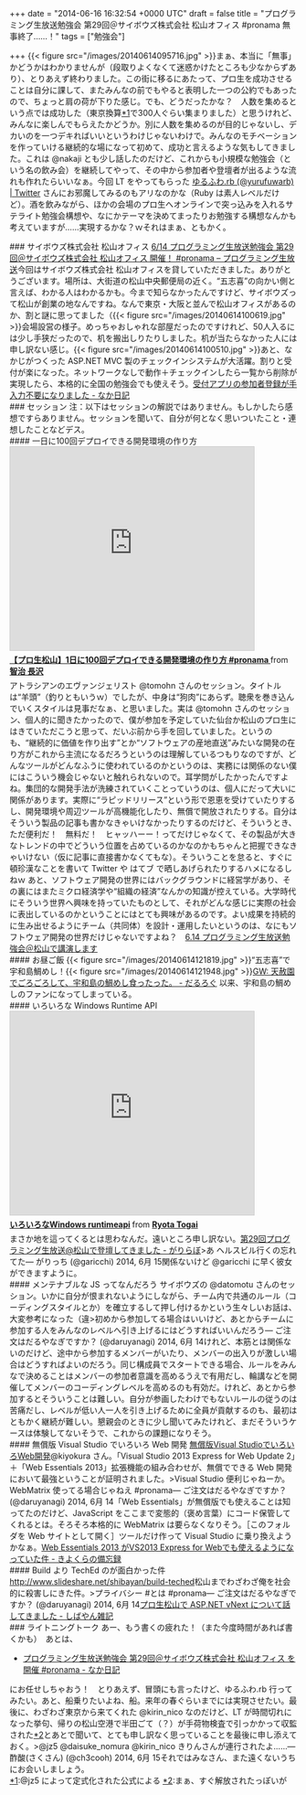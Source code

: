 
+++
date = "2014-06-16 16:32:54 +0000 UTC"
draft = false
title = "プログラミング生放送勉強会 第29回＠サイボウズ株式会社 松山オフィス #pronama 無事終了……！"
tags = ["勉強会"]

+++
{{< figure src="/images/20140614095716.jpg"  >}}まぁ、本当に「無事」かどうかはわかりませんが（段取りよくなくて迷惑かけたところも少なからずあり）、とりあえず終わりました。この街に移るにあたって、プロ生を成功させることは自分に課して、またみんなの前でもやると表明した一つの公約でもあったので、ちょっと肩の荷が下りた感じ。でも、どうだったかな？　人数を集めるという点では成功した（東京換算<a href="#f-c6bf52f9" name="fn-c6bf52f9" title="@jz5 によって定式化された公式による">*1</a>で300人ぐらい集まりました）と思うけれど、みんなに楽しんでもらえたかどうか。別に人数を集めるのが目的じゃないし、デカいのを一つデキればいいというわけじゃないわけで。みんなのモチベーションを作っていける継続的な場になって初めて、成功と言えるような気もしてきました。これは @nakaji とも少し話したのだけど、これからも小規模な勉強会（という名の飲み会）を継続してやって、その中から参加者や登壇者が出るような流れも作れたらいいなぁ。今回 LT をやってもらった <a href="https://twitter.com/yurufuwarb">ゆるふわ.rb (@yurufuwarb) | Twitter</a> さんにお邪魔してみるのもアリなのかな（Ruby は素人レベルだけど）。酒を飲みながら、ほかの会場のプロ生へオンラインで突っ込みを入れるサテライト勉強会構想や、なにかテーマを決めてまったりお勉強する構想なんかも考えていますが……実現するかな？ｗそれはまぁ、ともかく。

<div class="section">
    ### サイボウズ株式会社 松山オフィス
    <a href="http://pronama.azurewebsites.net/2014/03/29/pronama-29-at-matsuyama/">6/14 プログラミング生放送勉強会 第29回＠サイボウズ株式会社 松山オフィス 開催！ #pronama – プログラミング生放送</a>今回はサイボウズ株式会社 松山オフィスを貸していただきました。ありがとうございます。場所は、大街道の松山中央郵便局の近く。“五志喜”の向かい側と言えば、わかる人はわかるかも。今まで知らなかったんですけど、サイボウズって松山が創業の地なんですね。なんで東京・大阪と並んで松山オフィスがあるのか、割と謎に思ってました（{{< figure src="/images/20140614100619.jpg"  >}}会場設営の様子。めっちゃおしゃれな部屋だったのですけれど、50人入るには少し手狭だったので、机を搬出しりたりしました。机が当たらなかった人には申し訳ない感じ。{{< figure src="/images/20140614100510.jpg"  >}}あと、なかじがつくった ASP.NET MVC 製のチェックインシステムが大活躍。割りと受付が楽になった。ネットワークなしで動作＋チェックインしたら一覧から削除が実現したら、本格的に全国の勉強会でも使えそう。<a href="http://nakaji.hatenablog.com/entry/2014/06/12/072000">受付アプリの参加者登録が手入力不要になりました - なか日記</a><br/>


</div>
<div class="section">
    ### セッション
    注：以下はセッションの解説ではありません。もしかしたら感想ですらありません。セッションを聞いて、自分が何となく思いついたこと・連想したことなどデス。

<div class="section">
    #### 一日に100回デプロイできる開発環境の作り方
    <iframe src="https://www.slideshare.net/slideshow/embed_code/key/KbazJu3y4A4CQQ" width="427" height="356" frameborder="0" marginwidth="0" marginheight="0" scrolling="no" style="border:1px solid #CCC; border-width:1px; margin-bottom:5px; max-width: 100%;" allowfullscreen=""> </iframe> <div style="margin-bottom:5px"> <strong> <a href="https://www.slideshare.net/tomohn/1100-pronama" title="【プロ生松山】1日に100回デプロイできる開発環境の作り方 #pronama " target="_blank">【プロ生松山】1日に100回デプロイできる開発環境の作り方 #pronama </a> </strong> from <strong><a href="https://www.slideshare.net/tomohn" target="_blank">智治 長沢</a></strong> </div>アトラシアンのエヴァンジェリスト @tomohn さんのセッション。タイトルは“羊頭”（釣りともいうｗ）でしたが、中身は“狗肉”にあらず。聴衆を巻き込んでいくスタイルは見事だなぁ、と思いました。実は @tomohn さんのセッション、個人的に聞きたかったので、僕が参加を予定していた仙台か松山のプロ生にはきていただこうと思って、だいぶ前から手を回していました。というのも、“継続的に価値を作り出す”とか“ソフトウェアの産地直送”みたいな開発の在り方がこれから主流になるだろうというのは理解しているつもりなのですが、どんなツールがどんなふうに使われているのかというのは、実務には関係のない僕にはこういう機会じゃないと触れられないので。耳学問がしたかったんですよね。集団的な開発手法が洗練されていくことっていうのは、個人にだって大いに関係があります。実際に“ラピッドリリース”という形で恩恵を受けていたりするし、開発環境や周辺ツールが高機能化したり、無償で開放されたりする。自分はそういう製品の記事も書かなきゃいけなかったりするのだけど、そういうとき、ただ便利だ！　無料だ！　ヒャッハーー！ってだけじゃなくて、その製品が大きなトレンドの中でどういう位置を占めているのかなのかもちゃんと把握できなきゃいけない（仮に記事に直接書かなくてもな）。そういうことを怠ると、すぐに頓珍漢なことを書いて Twitter や はてブ で晒しあげられたりするハメになるしねｗ あと、ソフトウェア開発の世界にはバックグラウンドに経営学があり、その裏にはまたミクロ経済学や“組織の経済”なんかの知識が控えている。大学時代にそういう世界へ興味を持っていたものとして、それがどんな感じに実際の社会に表出しているのかということにはとても興味があるのです。よい成果を持続的に生み出せるようにチーム（共同体）を設計・運用したいというのは、なにもソフトウェア開発の世界だけじゃないですよね？　<a href="http://re-workstyle.com/articles/pronama-matsuyama-614/">6.14 プログラミング生放送勉強会＠松山で講演します</a><br/>


</div>
<div class="section">
    #### お昼ご飯
    {{< figure src="/images/20140614121819.jpg"  >}}“五志喜”で宇和島鯛めし！{{< figure src="/images/20140614121948.jpg"  >}}<a href="https://blog.daruyanagi.jp/entry/2014/05/13/001326">GW: 天赦園でごろごろして、宇和島の鯛めし食ったった。 - だるろぐ</a> 以来、宇和島の鯛めしのファンになってしまっている。

</div>
<div class="section">
    #### いろいろな Windows Runtime API
    <iframe src="https://www.slideshare.net/slideshow/embed_code/key/2Ia9KWlgONHve" width="427" height="356" frameborder="0" marginwidth="0" marginheight="0" scrolling="no" style="border:1px solid #CCC; border-width:1px; margin-bottom:5px; max-width: 100%;" allowfullscreen=""> </iframe> <div style="margin-bottom:5px"> <strong> <a href="https://www.slideshare.net/garicchi/windows-runtimeapi" title="いろいろなWindows runtimeapi" target="_blank">いろいろなWindows runtimeapi</a> </strong> from <strong><a href="https://www.slideshare.net/garicchi" target="_blank">Ryota Togai</a></strong> </div>まさか地を這ってくるとは思わなんだ。遠いところ申し訳ない。<a href="http://garicchi.hatenablog.jp/entry/2014/06/15/212502">第29回プログラミング生放送@松山で登壇してきました - がりらぼ</a>>あ ヘルスビル行くの忘れてた— がりっち (@garicchi) 2014, 6月 15関係ないけど @garicchi に早く彼女ができますように。

</div>
<div class="section">
    #### メンテナブルな JS ってなんだろう
    サイボウズの @datomotu さんのセッション。いかに自分が恨まれないようにしながら、チーム内で共通のルール（コーディングスタイルとか）を確立するして押し付けるかという生々しいお話は、大変参考になった（違>初めから参加してる場合はいいけど、あとからチームに参加する人をみんなのレベルへ引き上げるにはどうすればいいんだろう— ご注文はだるやなぎですか？ (@daruyanagi) 2014, 6月 14けれど、本筋とは関係ないのだけど、途中から参加するメンバーがいたり、メンバーの出入りが激しい場合はどうすればよいのだろう。同じ構成員でスタートできる場合、ルールをみんなで決めることはメンバーの参加者意識を高めるうえで有用だし、輪講などを開催してメンバーのコーディングレベルを高めるのも有効だ。けれど、あとから参加するとそういうことは難しい。自分が参画したわけでもないルールの従うのは苦痛だし、レベルが低い人一人を引き上げるために全員が貢献するのも、最初はともかく継続が難しい。懇親会のときに少し聞いてみたけれど、まだそういうケースは体験してないそうで、これからの課題になりそう。

</div>
<div class="section">
    #### 無償版 Visual Studio でいろいろ Web 開発
    <a href="http://www.slideshare.net/kiyokura/visual-studioweb-35861495">無償版Visual StudioでいろいろWeb開発</a>@kiyokura さん。「Visual Studio 2013 Express for Web Update 2」＋「Web Essentials 2013」拡張機能の組み合わせが、無償でできる Web 開発において最強ということが証明されました。>Visual Studio 便利じゃねーか。WebMatrix 使ってる場合じゃねえ #pronama— ご注文はだるやなぎですか？ (@daruyanagi) 2014, 6月 14「Web Essentials」が無償版でも使えることは知ってたのだけど、JavaScript をここまで変態的（褒め言葉）にコード保管してくれるとは。そろそろ本格的に WebMatrix は要らなくなりそう。［このフォルダを Web サイトとして開く］ツールだけ作って Visual Studio に乗り換えようかなぁ。<a href="http://kiyokura.hateblo.jp/entry/2014/06/03/222122">Web Essentials 2013 がVS2013 Express for Webでも使えるようになっていた件 - きよくらの備忘録</a><br/>


</div>
<div class="section">
    #### Build より TechEd のが面白かった件
    <a href="http://www.slideshare.net/shibayan/build-teched">http://www.slideshare.net/shibayan/build-teched</a>松山までわざわざ俺を社会的に殺害しにきた件。>プライバシー #とは #pronama— ご注文はだるやなぎですか？ (@daruyanagi) 2014, 6月 14<a href="http://shiba-yan.hatenablog.jp/entry/20140616/1402887936">プロ生松山で ASP.NET vNext について話してきました - しばやん雑記</a><br/>


</div>
</div>
<div class="section">
    ### ライトニングトーク
    あー、もう書くの疲れた！（また今度時間があれば書くかも）　あとは、

<ul>
<li><a href="http://nakaji.hatenablog.com/entry/2014/06/16/021141">プログラミング生放送勉強会 第29回＠サイボウズ株式会社 松山オフィス を開催 #pronama - なか日記</a></li>
</ul>にお任せしちゃおう！　とりあえず、冒頭にも言ったけど、ゆるふわ.rb 行ってみたい。あと、船乗りたいよね、船。来年の春ぐらいまでには実現させたい。最後に、わざわざ東京から来てくれた @kirin_nico なのだけど、LT が時間切れになった挙句、帰りの松山空港で半田ごて（？）が手荷物検査で引っかかって収監された<a href="#f-6e30fe8c" name="fn-6e30fe8c" title="まぁ、すぐ解放されたっぽいが">*2</a>とあとで聞いて、とても申し訳なく思っていることを最後に申し添えておく。>@jz5 @daisuke_nomura @kirin_nico きりんさんが連行されたよ……— 酢酸(さくさん) (@ch3cooh) 2014, 6月 15それではみなさん、また遠くないうちにお会いしましょう。

</div><div class="footnote">
<a href="#fn-c6bf52f9" name="f-c6bf52f9" class="footnote-number">*1</a><span class="footnote-delimiter">:</span><span class="footnote-text">@jz5 によって定式化された公式による</span>
<a href="#fn-6e30fe8c" name="f-6e30fe8c" class="footnote-number">*2</a><span class="footnote-delimiter">:</span><span class="footnote-text">まぁ、すぐ解放されたっぽいが</span>
</div>

